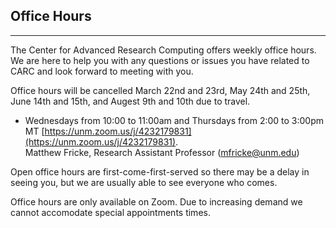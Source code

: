 ## Office Hours

---
The Center for Advanced Research Computing offers weekly office hours. We are here to help you with any questions or issues you have related to CARC and look forward to meeting with you.  

Office hours will be cancelled March 22nd and 23rd, May 24th and 25th, June 14th and 15th, and Augest 9th and 10th due to travel.

- Wednesdays from 10:00 to 11:00am and Thursdays from 2:00 to 3:00pm MT [https://unm.zoom.us/j/4232179831](https://unm.zoom.us/j/4232179831).  
Matthew Fricke, Research Assistant Professor ([mfricke@unm.edu](mailto://mfricke@unm.edu))  

Open office hours are first-come-first-served so there may be a delay in seeing you, but we are usually able to see everyone who comes.

Office hours are only available on Zoom. Due to increasing demand we cannot accomodate special appointments times.
